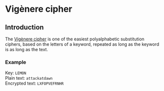 # Vigènere cipher

## Introduction
The [Vigènere cipher](https://en.wikipedia.org/wiki/Vigen%C3%A8re_cipher) is one of the easiest polyalphabetic substitution ciphers, based on the letters of a keyword, repeated as long as the keyword is as long as the text.

### Example
Key: `LEMON` <br />
Plain text: `attackatdawn` <br />
Encrypted text: `LXFOPVEFRNHR` 
